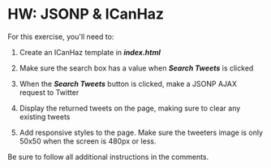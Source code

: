 HW: JSONP & ICanHaz
===================

For this exercise, you'll need to:

1. Create an ICanHaz template in ***index.html***

2. Make sure the search box has a value when ***Search Tweets*** is clicked

3. When the ***Search Tweets*** button is clicked, make a JSONP AJAX request to Twitter

4. Display the returned tweets on the page, making sure to clear any existing tweets

5. Add responsive styles to the page. Make sure the tweeters image is only 50x50 when the screen is 480px or less.

Be sure to follow all additional instructions in the comments.